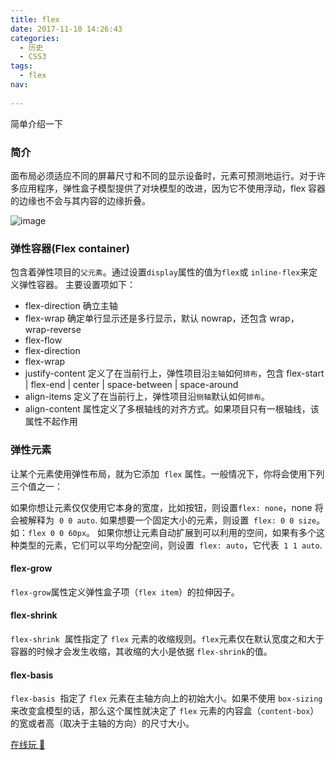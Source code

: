 ```yaml
---
title: flex
date: 2017-11-10 14:26:43
categories:
  - 历史
  - CSS3
tags:
  - flex
nav:
  
---
```


简单介绍一下

<!--more-->

### 简介

面布局必须适应不同的屏幕尺寸和不同的显示设备时，元素可预测地运行。对于许多应用程序，弹性盒子模型提供了对块模型的改进，因为它不使用浮动，flex 容器的边缘也不会与其内容的边缘折叠。

![image](/css/images/construct.png)

### 弹性容器(Flex container)

包含着弹性项目的`父元素`。通过设置`display`属性的值为`flex`或 `inline-flex`来定义弹性容器。
主要设置项如下：

- flex-direction 确立主轴
- flex-wrap 确定单行显示还是多行显示，默认 nowrap，还包含 wrap， wrap-reverse
- flex-flow
- flex-direction
- flex-wrap
- justify-content 定义了在当前行上，弹性项目沿`主轴`如何`排布`，包含 flex-start | flex-end | center | space-between | space-around
- align-items 定义了在当前行上，弹性项目沿`侧轴`默认如何`排布`。
- align-content 属性定义了多根轴线的对齐方式。如果项目只有一根轴线，该属性不起作用

### 弹性元素

让某个元素使用弹性布局，就为它添加  `flex` 属性。一般情况下，你将会使用下列三个值之一：

如果你想让元素仅仅使用它本身的宽度，比如按钮，则设置`flex: none`，none 将会被解释为  `0 0 auto`.
如果想要一个固定大小的元素，则设置  `flex: 0 0 size`。如：`flex 0 0 60px`。
如果你想让元素自动扩展到可以利用的空间，如果有多个这种类型的元素，它们可以平均分配空间，则设置  `flex: auto`，它代表  `1 1 auto`.

#### flex-grow

`flex-grow`属性定义弹性盒子项（`flex item`）的拉伸因子。

#### flex-shrink

`flex-shrink`  属性指定了 `flex` 元素的收缩规则。`flex`元素仅在默认宽度之和大于容器的时候才会发生收缩，其收缩的大小是依据 `flex-shrink`的值。

#### flex-basis

`flex-basis`  指定了 `flex` 元素在主轴方向上的初始大小。如果不使用 `box-sizing` 来改变盒模型的话，那么这个属性就决定了 `flex` 元素的内容盒（`content-box`）的宽或者高（取决于主轴的方向）的尺寸大小。

[在线玩 🌰](https://codepen.io/superNever/pen/gXmOBy)
